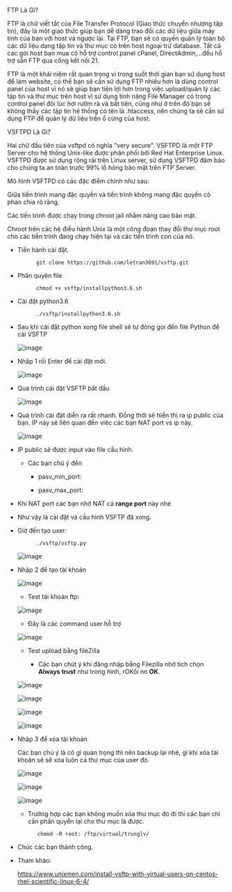 
FTP Là Gì?

FTP là chữ viết tắt của File Transfer Protocol (Giao thức chuyển nhượng tập tin), đây là một giao thức giúp bạn dễ dàng trao đổi các dữ liệu giữa máy tính của bạn với host và ngược lại. Tại FTP, bạn sẽ có quyền quản lý toàn bộ các dữ liệu dạng tập tin và thư mục có trên host ngoại trừ database. Tất cả các gói host bạn mua có hỗ trợ control panel cPanel, DirectAdmin,…đều hỗ trợ sẵn FTP qua cổng kết nối 21.

FTP là một khái niệm rất quan trọng vì trong suốt thời gian bạn sử dụng host để làm website, có thể bạn sẽ cần sử dụng FTP nhiều hơn là dùng control panel của host vì nó sẽ giúp bạn tiện lợi hơn trong việc upload/quản lý các tập tin và thư mục trên host vì sử dụng tính năng File Manager có trong control panel đôi lúc hơi rườm rà và bất tiện, cũng như ở trên đó bạn sẽ không thấy các tập tin hệ thống có tên là .htaccess, nên chúng ta sẽ cần sử dụng FTP để quản lý dữ liệu trên ổ cứng của host.

VSFTPD Là Gì?

Hai chữ đầu tiên của vsftpd có nghĩa "very secure". VSFTPD là một FTP Server cho hệ thống Unix-like được phân phối bởi Red Hat Enterprise Linux. VSFTPD  được sử dụng rộng rãi trên Linux server, sử dụng VSFTPD đảm bảo cho chúng ta an toàn trước 99% lỗ hỏng bảo mật trên FTP Server.

Mô hình VSFTPD có các đặc điểm chính như sau:

Giữa tiến trình mang đặc quyền và tiến trình không mang đặc quyền có phan chia rõ ràng.

Các tiến trình được chạy trong chroot jail nhằm nâng cao bảo mật.

Chroot trên các hệ điều hành Unix là một công đoạn thay đổi thư mục root cho các tiến trình đang chạy hiện tại và các tiến trình con của nó.

- Tiến hành cài đặt.

 
            git clone https://github.com/letran3691/vsftp.git
    
- Phân quyên file         
    
            chmod +x vsftp/installpython3.6.sh
    
- Cài đặt python3.6

            ./vsftp/installpython3.6.sh
    
    
- Sau khi cài đặt python xong file shell sẽ tự đông gọi đến file Python để cài VSFTP
     
    ![image](https://user-images.githubusercontent.com/19284401/59593451-2bb67380-911c-11e9-8b8b-ff32b245336b.png)

 - Nhập 1 rồi Enter để cài đặt mới.
 
    ![image](https://user-images.githubusercontent.com/19284401/59593662-8c45b080-911c-11e9-8334-8be847e536ef.png)

- Quá trình cài đặt VSFTP bắt đầu

   
   ![image](https://user-images.githubusercontent.com/19284401/59593900-fe1dfa00-911c-11e9-99bb-80c572497ab8.png)


- Quá trình cài đặt diễn ra rất nhanh. Đồng thời sẽ hiển thị ra ip public của bạn. IP này sẽ liên quan đến viêc các bạn NAT port vs ip này.

    ![image](https://user-images.githubusercontent.com/19284401/59594224-a59b2c80-911d-11e9-933f-a7a1e8f7ff56.png)

- IP public sẽ được input vào file cấu hình.
    - Các bạn chú ý đến
    
        - pasv_min_port: 
        
        - pasv_max_port:
        
- Khi NAT port các bạn nhớ NAT cả **range port** này nhé

- Như vậy là cài đặt và cấu hình VSFTP đã xong.              

- Giờ đến tạo user:
            
            ./vsftp/vsftp.py
    
    ![image](https://user-images.githubusercontent.com/19284401/59596153-5bb44580-9121-11e9-9ada-259b17277569.png)
    
- Nhập 2 để tạo tài khoản

    ![image](https://user-images.githubusercontent.com/19284401/59596433-e1d08c00-9121-11e9-837d-22945e6fac19.png)
    
    - Test tài khoản ftp:
        
    ![image](https://user-images.githubusercontent.com/19284401/59596532-18a6a200-9122-11e9-9d57-4701062ef11e.png)
        
    - Đây là các command user hỗ trợ
        
    ![image](https://user-images.githubusercontent.com/19284401/59596631-4ab80400-9122-11e9-9a09-d3ccdc1b9254.png)
        
    - Test upload bằng fileZilla
        
        - Các bạn chút ý khi đăng nhập bằng Filezilla nhớ tich chọn **Always trust** như trong hình, rOKồi nn **OK**.
    
    ![image](https://user-images.githubusercontent.com/19284401/59733465-2bcb8600-9278-11e9-88e5-ea04634ae245.png)
    
    ![image](https://user-images.githubusercontent.com/19284401/59596939-ddf13980-9122-11e9-8485-4920981fdd94.png)
        
    ![image](https://user-images.githubusercontent.com/19284401/59597003-ffeabc00-9122-11e9-9c1f-f2b3f24317b9.png)
        
    ![image](https://user-images.githubusercontent.com/19284401/59597045-198c0380-9123-11e9-9d40-9958fd474d2a.png)

- Nhập 3 để xóa tài khoản

    Các bạn chú ý là có gì quan trọng thì nên backup lại nhé, gì khi xóa tài khoản sẽ sẽ xóa luôn cả thư mục của user đó.
    
    ![image](https://user-images.githubusercontent.com/19284401/59597280-9cad5980-9123-11e9-9c0e-e22c439c0781.png)
    
    ![image](https://user-images.githubusercontent.com/19284401/59597323-bcdd1880-9123-11e9-83e1-ccf38c921fcf.png)
    
    ![image](https://user-images.githubusercontent.com/19284401/59597399-ef871100-9123-11e9-8e98-a1afbe16f0a2.png)
    

   - Trường hợp các bạn không muốn xóa thư mục đó đi thì các bạn chỉ cần phần quyền lại cho thư mục là được.
            
            chmod -R root: /ftp/virtual/trunglv/
            

- Chúc các bạn thành công.

- Tham khảo:

    https://www.unixmen.com/install-vsftp-with-virtual-users-on-centos-rhel-scientific-linux-6-4/


       
        
    
        






    
    